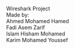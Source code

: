 Wireshark Project <br/>
Made by: <br/>
Ahmed Mohamed Hamed <br/>
Fadi Asem Zarif <br/>
Islam Hisham Mohamed <br/>
Karim Mohamed Youssef <br/>
